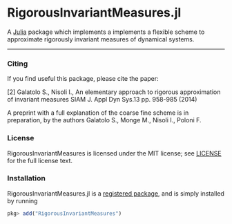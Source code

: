 # RigorousInvariantMeasures.jl

A [Julia](http://julialang.org) package which implements a implements a flexible scheme to approximate rigorously invariant measures of dynamical systems.

---

### Citing

If you find useful this package, please cite the paper:

<a id="2">[2]</a>
Galatolo S., Nisoli I., An elementary approach to rigorous approximation of invariant
measures SIAM J. Appl Dyn Sys.13 pp. 958-985 (2014)

A preprint with a full explanation of the coarse fine scheme is in preparation, by the authors
Galatolo S., Monge M., Nisoli I., Poloni F.

### License

RigorousInvariantMeasures is licensed under the MIT license; see
[LICENSE](https://github.com/JuliaDynamics/RigorousInvariantMeasures.jl/blob/master/LICENSE.md) for the full license text.

### Installation

RigorousInvariantMeasures.jl is a [registered package](http://pkg.julialang.org), and is
simply installed by running

```julia
pkg> add("RigorousInvariantMeasures")
```


